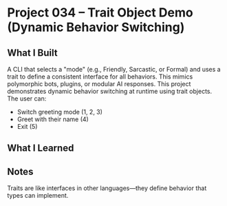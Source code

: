 # Project 034 – Trait Object Demo (Dynamic Behavior Switching)


## What I Built
A CLI that selects a "mode" (e.g., Friendly, Sarcastic, or Formal) and uses a trait to define a consistent interface for all behaviors. This mimics polymorphic bots, plugins, or modular AI responses. This project demonstrates dynamic behavior switching at runtime using trait objects.
The user can:
- Switch greeting mode (1, 2, 3)
- Greet with their name (4)
- Exit (5)

## What I Learned

## Notes
Traits are like interfaces in other languages—they define behavior that types can implement.

